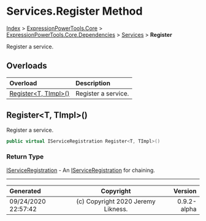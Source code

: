 ﻿# Services.Register Method

[Index](../index.md) > [ExpressionPowerTools.Core](ExpressionPowerTools.Core.a.md) > [ExpressionPowerTools.Core.Dependencies](ExpressionPowerTools.Core.Dependencies.n.md) > [Services](ExpressionPowerTools.Core.Dependencies.Services.cs.md) > **Register**

Register a service.

## Overloads

| Overload | Description |
| :-- | :-- |
| [Register&lt;T, TImpl>()](#registert-timpl) | Register a service. |
## Register&lt;T, TImpl>()

Register a service.

```csharp
public virtual IServiceRegistration Register<T, TImpl>()
```

### Return Type

 [IServiceRegistration](ExpressionPowerTools.Core.Signatures.IServiceRegistration.i.md)  - An [IServiceRegistration](ExpressionPowerTools.Core.Signatures.IServiceRegistration.i.md) for chaining.



---

| Generated | Copyright | Version |
| :-- | :-: | --: |
| 09/24/2020 22:57:42 | (c) Copyright 2020 Jeremy Likness. | 0.9.2-alpha |
